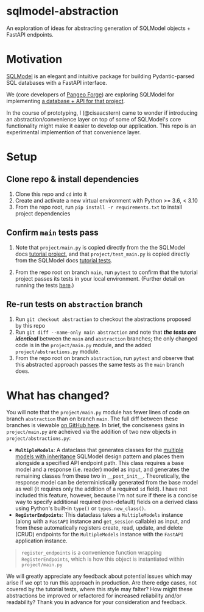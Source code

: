 # sqlmodel-abstraction

An exploration of ideas for abstracting generation of SQLModel objects + FastAPI endpoints.

# Motivation

[SQLModel](https://sqlmodel.tiangolo.com) is an elegant and intuitive package for building Pydantic-parsed SQL databases with a FastAPI interface.

We (core developers of [Pangeo Forge](https://pangeo-forge.readthedocs.io/en/latest/)) are exploring SQLModel for implementing [a database + API for that project](https://github.com/pangeo-forge/roadmap/pull/31).

In the course of prototyping, I (@cisaacstern) came to wonder if introducing an abstraction/convenience layer on top of some of SQLModel's core functionality might make it easier to develop our application. This repo is an experimental implemention of that convenience layer. 

# Setup

## Clone repo & install dependencies

1. Clone this repo and `cd` into it
2. Create and activate a new virtual environment with Python >= 3.6, < 3.10 
3. From the repo root, run `pip install -r requirements.txt` to install project dependencies

## Confirm `main` tests pass

1. Note that `project/main.py` is copied directly from the the SQLModel docs [tutorial project](https://sqlmodel.tiangolo.com/tutorial/fastapi/tests/#fastapi-application), and that `project/test_main.py` is copied directly from the SQLModel docs [tutorial tests](https://sqlmodel.tiangolo.com/tutorial/fastapi/tests/#add-the-rest-of-the-tests).

2. From the repo root on branch `main`, run `pytest` to confirm that the tutorial project passes its tests in your local environment. (Further detail on running the tests [here](https://sqlmodel.tiangolo.com/tutorial/fastapi/tests/#run-the-tests).)

## Re-run tests on `abstraction` branch

1. Run `git checkout abstraction` to checkout the abstractions proposed by this repo
2. Run `git diff --name-only main abstraction` and note that _**the tests are identical**_ between the `main` and `abstraction` branches; the only changed code is in the `project/main.py` module, and the added `project/abstractions.py` module.
3. From the repo root on branch `abstraction`, run `pytest` and observe that this abstracted approach passes the same tests as the `main` branch does.

# What has changed?

You will note that the `project/main.py` module has fewer lines of code on branch `abstraction` than on branch `main`. The full diff between these branches is viewable [on GitHub here](https://github.com/cisaacstern/sqlmodel-abstraction/compare/main..abstraction). In brief, the conciseness gains in `project/main.py` are acheived via the addition of two new objects in `project/abstractions.py`:

- **`MultipleModels`**: A dataclass that generates classes for the [multiple models with inheritance](https://sqlmodel.tiangolo.com/tutorial/fastapi/multiple-models/#multiple-models-with-inheritance) SQLModel design pattern and places them alongside a specified API endpoint path. This class requires a base model and a response (i.e. reader) model as input, and generates the remaining classes from these two in `__post_init__`. Theoretically, the response model can be deterministically generated from the base model as well (it requires only the addition of a required `id` field). I have not included this feature, however, because I'm not sure if there is a concise way to specify additional required (non-default) fields on a derived class using Python's built-in `type()` or `types.new_class()`.
- **`RegisterEndpoints`**: This dataclass takes a `MultipleModels` instance (along with a `FastAPI` instance and `get_session` callable) as input, and from these automatically registers create, read, update, and delete (CRUD) endpoints for the `MultipleModels` instance with the `FastAPI` application instance.

> `register_endpoints` is a convenience function wrapping `RegisterEndpoints`, which is how this object is instantiated within `project/main.py`

We will greatly appreciate any feedback about potential issues which may arise if we opt to run this approach in production. Are there edge cases, not covered by the tutorial tests, where this style may falter? How might these abstractions be improved or refactored for increased reliability and/or readability? Thank you in advance for your consideration and feedback.
